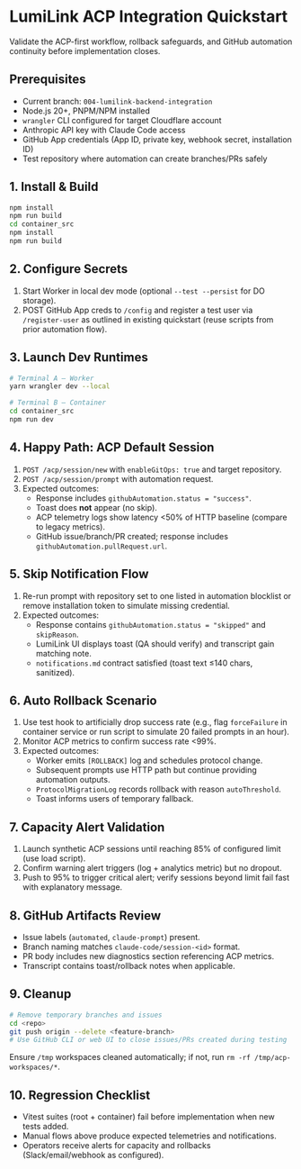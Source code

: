 # LumiLink ACP Integration Quickstart

Validate the ACP-first workflow, rollback safeguards, and GitHub automation continuity before implementation closes.

## Prerequisites
- Current branch: `004-lumilink-backend-integration`
- Node.js 20+, PNPM/NPM installed
- `wrangler` CLI configured for target Cloudflare account
- Anthropic API key with Claude Code access
- GitHub App credentials (App ID, private key, webhook secret, installation ID)
- Test repository where automation can create branches/PRs safely

## 1. Install & Build
```bash
npm install
npm run build
cd container_src
npm install
npm run build
```

## 2. Configure Secrets
1. Start Worker in local dev mode (optional `--test --persist` for DO storage).
2. POST GitHub App creds to `/config` and register a test user via `/register-user` as outlined in existing quickstart (reuse scripts from prior automation flow).

## 3. Launch Dev Runtimes
```bash
# Terminal A – Worker
yarn wrangler dev --local

# Terminal B – Container
cd container_src
npm run dev
```

## 4. Happy Path: ACP Default Session
1. `POST /acp/session/new` with `enableGitOps: true` and target repository.
2. `POST /acp/session/prompt` with automation request.
3. Expected outcomes:
   - Response includes `githubAutomation.status = "success"`.
   - Toast does **not** appear (no skip).
   - ACP telemetry logs show latency <50% of HTTP baseline (compare to legacy metrics).
   - GitHub issue/branch/PR created; response includes `githubAutomation.pullRequest.url`.

## 5. Skip Notification Flow
1. Re-run prompt with repository set to one listed in automation blocklist or remove installation token to simulate missing credential.
2. Expected outcomes:
   - Response contains `githubAutomation.status = "skipped"` and `skipReason`.
   - LumiLink UI displays toast (QA should verify) and transcript gain matching note.
   - `notifications.md` contract satisfied (toast text ≤140 chars, sanitized).

## 6. Auto Rollback Scenario
1. Use test hook to artificially drop success rate (e.g., flag `forceFailure` in container service or run script to simulate 20 failed prompts in an hour).
2. Monitor ACP metrics to confirm success rate <99%.
3. Expected outcomes:
   - Worker emits `[ROLLBACK]` log and schedules protocol change.
   - Subsequent prompts use HTTP path but continue providing automation outputs.
   - `ProtocolMigrationLog` records rollback with reason `autoThreshold`.
   - Toast informs users of temporary fallback.

## 7. Capacity Alert Validation
1. Launch synthetic ACP sessions until reaching 85% of configured limit (use load script).
2. Confirm warning alert triggers (log + analytics metric) but no dropout.
3. Push to 95% to trigger critical alert; verify sessions beyond limit fail fast with explanatory message.

## 8. GitHub Artifacts Review
- Issue labels (`automated`, `claude-prompt`) present.
- Branch naming matches `claude-code/session-<id>` format.
- PR body includes new diagnostics section referencing ACP metrics.
- Transcript contains toast/rollback notes when applicable.

## 9. Cleanup
```bash
# Remove temporary branches and issues
cd <repo>
git push origin --delete <feature-branch>
# Use GitHub CLI or web UI to close issues/PRs created during testing
```
Ensure `/tmp` workspaces cleaned automatically; if not, run `rm -rf /tmp/acp-workspaces/*`.

## 10. Regression Checklist
- Vitest suites (root + container) fail before implementation when new tests added.
- Manual flows above produce expected telemetries and notifications.
- Operators receive alerts for capacity and rollbacks (Slack/email/webhook as configured).
